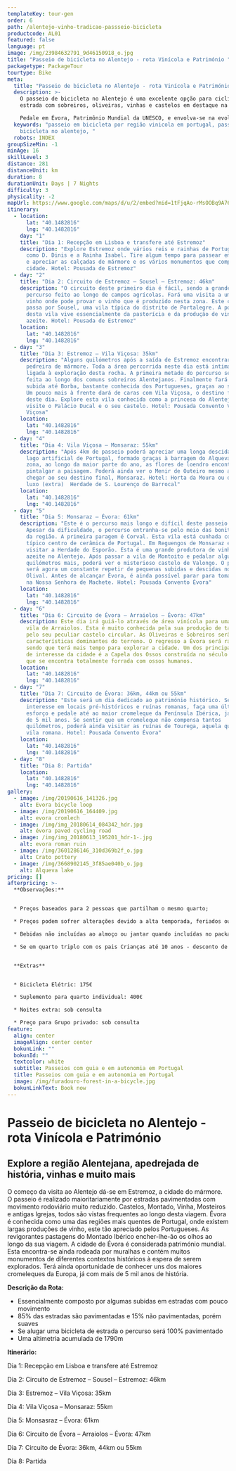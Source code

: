 ```yaml
---
templateKey: tour-gen
order: 6
path: /alentejo-vinho-tradicao-passseio-bicicleta
productcode: AL01
featured: false
language: pt
image: /img/23984632791_9d46150918_o.jpg
title: "Passeio de bicicleta no Alentejo - rota Vinícola e Património "
packagetype: PackageTour
tourtype: Bike
meta:
  title: "Passeio de bicicleta no Alentejo - rota Vinícola e Património "
  description: >-
    O passeio de bicicleta no Alentejo é uma excelente opção para ciclismo em
    estrada com sobreiros, oliveiras, vinhas e castelos em destaque na paisagem.

    Pedale em Évora, Patrimônio Mundial da UNESCO, e envolva-se na evolução do reino Português, visitando por exemplo o cromeleque com mais de 5000 anos de história.
  keywords: "passeio em bicicleta por região vinicola em portugal, passeio de
    bicicleta no alentejo, "
  robots: INDEX
groupSizeMin: -1
minAge: 16
skillLevel: 3
distance: 281
distanceUnit: km
duration: 8
durationUnit: Days | 7 Nights
difficulty: 3
physicality: -2
mapUrl: https://www.google.com/maps/d/u/2/embed?mid=1tFjqAo-rMsOOBq9A76P4j-S6d-8xJOH2
itinerary:
  - location:
      lat: "40.1482816"
      lng: "40.1482816"
    day: "1"
    title: "Dia 1: Recepção em Lisboa e transfere até Estremoz"
    description: "Explore Estremoz onde vários reis e rainhas de Portugal nasceram,
      como D. Dinis e a Rainha Isabel. Tire algum tempo para passear em Estremoz
      e apreciar as calçadas de mármore e os vários monumentos que compõe a
      cidade. Hotel: Pousada de Estremoz"
  - day: "2"
    title: "Dia 2: Circuito de Estremoz – Sousel – Estremoz: 46km"
    description: "O circuito deste primeiro dia é fácil, sendo a grande maioria do
      percurso feito ao longo de campos agrícolas. Fará uma visita a uma cave de
      vinho onde pode provar o vinho que é produzido nesta zona. Este circuito
      passa por Sousel, uma vila típica do distrito de Portalegre. A população
      desta vila vive essencialmente da pastorícia e da produção de vinho e
      azeite. Hotel: Pousada de Estremoz"
    location:
      lat: "40.1482816"
      lng: "40.1482816"
  - day: "3"
    title: "Dia 3: Estremoz – Vila Viçosa: 35km"
    description: "Alguns quilómetros após a saída de Estremoz encontrará uma
      pedreira de mármore. Toda a área percorrida neste dia está intimamente
      ligada à exploração desta rocha. A primeira metade do percurso será fácil,
      feita ao longo dos comuns sobreiros Alentejanos. Finalmente fará uma lenta
      subida até Borba, bastante conhecida dos Portugueses, graças ao seu vinho.
      Um pouco mais à frente dará de caras com Vila Viçosa, o destino final
      deste dia. Explore esta vila conhecida como a princesa do Alentejo e
      visite o Palácio Ducal e o seu castelo. Hotel: Pousada Convento Vila
      Viçosa"
    location:
      lat: "40.1482816"
      lng: "40.1482816"
  - day: "4"
    title: "Dia 4: Vila Viçosa – Monsaraz: 55km"
    description: "Após 4km de passeio poderá apreciar uma longa descida até ao maior
      lago artificial de Portugal, formado graças à barragem do Alqueva. Nesta
      zona, ao longo da maior parte do ano, as flores de loendro encontram-se a
      pintalgar a paisagem. Poderá ainda ver o Menir de Outeiro mesmo antes de
      chegar ao seu destino final, Monsaraz. Hotel: Horta da Moura ou opção de
      luxo (extra)  Herdade de S. Lourenço do Barrocal"
    location:
      lat: "40.1482816"
      lng: "40.1482816"
  - day: "5"
    title: "Dia 5: Monsaraz – Évora: 61km"
    description: "Este é o percurso mais longo e difícil deste passeio de bicicleta.
      Apesar da dificuldade, o percurso entranha-se pelo meio das bonitas vinhas
      da região. A primeira paragem é Corval. Esta vila está cunhada como o mais
      típico centro de cerâmica de Portugal. Em Reguengos de Monsaraz é possível
      visitar a Herdade do Esporão. Esta é uma grande produtora de vinho e
      azeite no Alentejo. Após passar a vila de Montoito e pedalar alguns
      quilómetros mais, poderá ver o misterioso castelo de Valongo. O percurso
      será agora um constante repetir de pequenas subidas e descidas no meio do
      Olival. Antes de alcançar Évora, é ainda possível parar para tomar um café
      na Nossa Senhora de Machete. Hotel: Pousada Convento Évora"
    location:
      lat: "40.1482816"
      lng: "40.1482816"
  - day: "6"
    title: "Dia 6: Circuito de Évora – Arraiolos – Évora: 47km"
    description: Este dia irá guiá-lo através de área vinícola para uma visita à
      vila de Arraiolos. Esta é muito conhecida pela sua produção de tapetes e
      pelo seu peculiar castelo circular. As Oliveiras e Sobreiros serão as
      características dominantes do terreno. O regresso a Évora será rápido,
      sendo que terá mais tempo para explorar a cidade. Um dos principais pontos
      de interesse da cidade é a Capela dos Ossos construída no século XVIII e
      que se encontra totalmente forrada com ossos humanos.
    location:
      lat: "40.1482816"
      lng: "40.1482816"
  - day: "7"
    title: "Dia 7: Circuito de Évora: 36km, 44km ou 55km"
    description: "Este será um dia dedicado ao património histórico. Se tem
      interesse em locais pré-históricos e ruínas romanas, faça uma último
      esforço e pedale até ao maior cromeleque da Península Ibérica, já com mais
      de 5 mil anos. Se sentir que um cromeleque não compensa tantos
      quilómetros, poderá ainda visitar as ruínas de Tourega, aquela que foi uma
      vila romana. Hotel: Pousada Convento Évora"
    location:
      lat: "40.1482816"
      lng: "40.1482816"
  - day: "8"
    title: "Dia 8: Partida"
    location:
      lat: "40.1482816"
      lng: "40.1482816"
gallery:
  - image: /img/20190616_141326.jpg
    alt: Evora bicycle loop
  - image: /img/20190616_164409.jpg
    alt: evora cromlech
  - image: /img/img_20180614_084342_hdr.jpg
    alt: évora paved cycling road
  - image: /img/img_20180613_195201_hdr-1-.jpg
    alt: evora roman ruin
  - image: /img/3601286146_310d369b2f_o.jpg
    alt: Crato pottery
  - image: /img/3668902145_3f85ae040b_o.jpg
    alt: Alqueva lake
pricing: []
afterpricing: >-
  **Observações:**


  * Preços baseados para 2 pessoas que partilham o mesmo quarto;

  * Preços podem sofrer alterações devido a alta temporada, feriados ou fins de semana;

  * Bebidas não incluídas ao almoço ou jantar quando incluídas no package

  * Se em quarto triplo com os pais Crianças até 10 anos - desconto de 35%. Crianças dos 11 aos 14 anos - 20% de desconto. Crianças dos 15 aos 17 anos - 15% de desconto.


  **Extras**


  * Bicicleta Elétric: 175€

  * Suplemento para quarto individual: 400€

  * Noites extra: sob consulta

  * Preço para Grupo privado: sob consulta
feature:
  align: center
  imageAlign: center center
  bokunLink: ""
  bokunId: ""
  textcolor: white
  subtitle: Passeios com guia e em autonomia em Portugal
  title: Passeios com guia e em autonomia em Portugal
  image: /img/furadouro-forest-in-a-bicycle.jpg
  bokunLinkText: Book now
---
```

# Passeio de bicicleta no Alentejo - rota Vinícola e Património 

## Explore a região Alentejana, apedrejada de história, vinhas e muito mais

O começo da visita ao Alentejo dá-se em Estremoz, a cidade do mármore. O passeio é realizado maioritariamente por estradas pavimentadas com movimento rodoviário muito reduzido. Castelos, Montado, Vinha, Mosteiros e antigas Igrejas, todos são vistas frequentes ao longo desta viagem. Évora é conhecida como uma das regiões mais quentes de Portugal, onde existem largas produções de vinho, este tão apreciado pelos Portugueses. As revigorantes pastagens do Montado Ibérico encher-lhe-ão os olhos ao longo da sua viagem. A cidade de Évora é considerada património mundial. Esta encontra-se ainda rodeada por muralhas e contém muitos monumentos de diferentes contextos históricos à espera de serem explorados. Terá ainda oportunidade de conhecer uns dos maiores cromeleques da Europa, já com mais de 5 mil anos de história.

**Descrição da Rota:**

* Essencialmente composto por algumas subidas em estradas com pouco movimento
* 85% das estradas são pavimentadas e 15% não pavimentadas, porém suaves
* Se alugar uma bicicleta de estrada o percurso será 100% pavimentado
* Uma altimetria acumulada de 1790m

**Itinerário:**

Dia 1: Recepção em Lisboa e transfere até Estremoz 

Dia 2: Circuito de Estremoz – Sousel – Estremoz: 46km

Dia 3: Estremoz – Vila Viçosa: 35km

Dia 4: Vila Viçosa – Monsaraz: 55km

Dia 5: Monsasraz – Évora: 61km

Dia 6: Circuito de Évora – Arraiolos – Évora: 47km

Dia 7: Circuito de Évora: 36km, 44km ou 55km

Dia 8: Partida